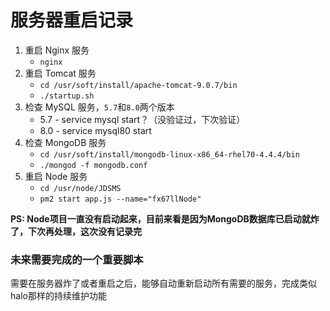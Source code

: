 # 服务器重启记录

1. 重启 Nginx 服务  
	+ `nginx`  
2. 重启 Tomcat 服务  
	+ `cd /usr/soft/install/apache-tomcat-9.0.7/bin`  
	+ `./startup.sh`  
3. 检查 MySQL 服务，`5.7`和`8.0`两个版本  
	+ 5.7 - service mysql start？（没验证过，下次验证）
	+ 8.0 - service mysql80 start
4. 检查 MongoDB 服务  
	+ `cd /usr/soft/install/mongodb-linux-x86_64-rhel70-4.4.4/bin`  
	+ `./mongod -f mongodb.conf`  
5. 重启 Node 服务  
	+ `cd /usr/node/JDSMS`  
	+ `pm2 start app.js --name="fx67llNode"`  

**PS: Node项目一直没有启动起来，目前来看是因为MongoDB数据库已启动就炸了，下次再处理，这次没有记录完**

### 未来需要完成的一个重要脚本
需要在服务器炸了或者重启之后，能够自动重新启动所有需要的服务，完成类似halo那样的持续维护功能